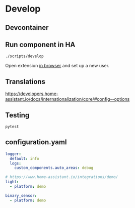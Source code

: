 # Develop

## Devcontainer

## Run component in HA

```
./scripts/develop
```

Open extension [in browser](http://localhost:8123/) and set up a new user.

##  Translations

https://developers.home-assistant.io/docs/internationalization/core/#config--options

## Testing

```
pytest

```

## configuration.yaml

```yaml
logger:
  default: info
  logs:
    custom_components.auto_areas: debug

# https://www.home-assistant.io/integrations/demo/
light:
  - platform: demo

binary_sensor:
  - platform: demo
```
